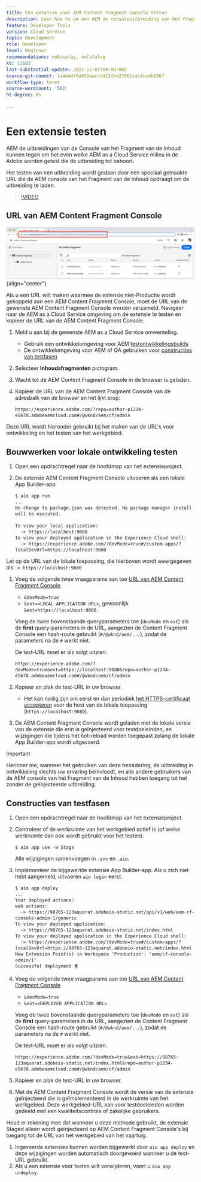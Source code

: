 ```yaml
---
title: Een extensie voor AEM Content Fragment-console testen
description: Leer hoe te om een AEM de consoleuitbreiding van het Fragment van de Inhoud te testen alvorens aan productie op te stellen.
feature: Developer Tools
version: Cloud Service
topic: Development
role: Developer
level: Beginner
recommendations: noDisplay, noCatalog
kt: 11603
last-substantial-update: 2022-12-01T00:00:00Z
source-git-commit: 1a4ee470a650aacc5412fbd27062ca14ccdb1967
workflow-type: tm+mt
source-wordcount: '582'
ht-degree: 0%

---
```



# Een extensie testen

AEM de uitbreidingen van de Console van het Fragment van de Inhoud kunnen tegen om het even welke AEM as a Cloud Service milieu in de Adobe worden getest die de uitbreiding tot behoort.

Het testen van een uitbreiding wordt gedaan door een speciaal gemaakte URL die de AEM console van het Fragment van de Inhoud opdraagt om de uitbreiding te laden.

>[!VIDEO](https://video.tv.adobe.com/v/3412877/?quality=12&learn=on)

## URL van AEM Content Fragment Console

![URL van AEM Content Fragment Console](./assets/test/content-fragment-console-url.png){align="center"}

Als u een URL wilt maken waarmee de extensie niet-Productie wordt gekoppeld aan een AEM Content Fragment Console, moet de URL van de gewenste AEM Content Fragment Console worden verzameld. Navigeer naar de AEM as a Cloud Service omgeving om de extensie te testen en kopieer de URL van de AEM Content Fragment Console.

1. Meld u aan bij de gewenste AEM as a Cloud Service omwenteling.

   + Gebruik een ontwikkelomgeving voor AEM [testontwikkelingsbuilds](#testing-development-builds)
   + De ontwikkelomgeving voor AEM of QA gebruiken voor [constructies van testfasen](#testing-stage-builds)

1. Selecteer __Inhoudsfragmenten__ pictogram.
1. Wacht tot de AEM Content Fragment Console in de browser is geladen.
1. Kopieer de URL van de AEM Content Fragment Console van de adresbalk van de browser en het lijkt erop:

   ```
   https://experience.adobe.com/?repo=author-p1234-e5678.adobeaemcloud.com#/@wknd/aem/cf/admin
   ```

Deze URL wordt hieronder gebruikt bij het maken van de URL&#39;s voor ontwikkeling en het testen van het werkgebied.

## Bouwwerken voor lokale ontwikkeling testen

1. Open een opdrachtregel naar de hoofdmap van het extensieproject.
1. De extensie AEM Content Fragment Console uitvoeren als een lokale App Builder-app

   ```shell
   $ aio app run
   ...
   No change to package.json was detected. No package manager install will be executed.
   
   To view your local application:
     -> https://localhost:9080
   To view your deployed application in the Experience Cloud shell:
     -> https://experience.adobe.com/?devMode=true#/custom-apps/?localDevUrl=https://localhost:9080
   ```

Let op de URL van de lokale toepassing, die hierboven wordt weergegeven als `-> https://localhost:9080`

1. Voeg de volgende twee vraagparams aan toe [URL van AEM Content Fragment Console](#aem-content-fragment-console-url)
   + `&devMode=true`
   + `&ext=<LOCAL APPLICATION URL>`, gewoonlijk `&ext=https://localhost:9080`.

   Voeg de twee bovenstaande queryparameters toe (`devMode` en `ext`) als de __first__ query-parameters in de URL, aangezien de Content Fragment Console een hash-route gebruikt (`#/@wknd/aem/...`), zodat de parameters na de `#` werkt niet.

   De test-URL moet er als volgt uitzien:

   ```
   https://experience.adobe.com/?devMode=true&ext=https://localhost:9080&repo=author-p1234-e5678.adobeaemcloud.com#/@wknd/aem/cf/admin
   ```

1. Kopieer en plak de test-URL in uw browser.

   + Het kan nodig zijn om eerst en dan periodiek [het HTTPS-certificaat accepteren](https://developer.adobe.com/uix/docs/services/aem-cf-console-admin/extension-development/#accepting-the-certificate-first-time-users) voor de host van de lokale toepassing (`https://localhost:9080`).

1. De AEM Content Fragment Console wordt geladen met de lokale versie van de extensie die erin is geïnjecteerd voor testdoeleinden, en wijzigingen die tijdens het hot-reload worden toegepast zolang de lokale App Builder-app wordt uitgevoerd.

>[!IMPORTANT]
>
>Herinner me, wanneer het gebruiken van deze benadering, de uitbreiding in ontwikkeling slechts uw ervaring beïnvloedt, en alle andere gebruikers van de AEM console van het Fragment van de Inhoud hebben toegang tot het zonder de geïnjecteerde uitbreiding.


## Constructies van testfasen

1. Open een opdrachtregel naar de hoofdmap van het extensieproject.
1. Controleer of de werkruimte van het werkgebied actief is (of welke werkruimte dan ook wordt gebruikt voor het testen).

   ```shell
   $ aio app use -w Stage
   ```

   Alle wijzigingen samenvoegen in `.env` en `.aio`.

1. Implementeer de bijgewerkte extensie App Builder-app. Als u zich niet hebt aangemeld, uitvoeren `aio login` eerst.

   ```shell
   $ aio app deploy
   ...
   Your deployed actions:
   web actions:
     -> https://98765-123aquarat.adobeio-static.net/api/v1/web/aem-cf-console-admin-1/generic 
   To view your deployed application:
     -> https://98765-123aquarat.adobeio-static.net/index.html
   To view your deployed application in the Experience Cloud shell:
     -> https://experience.adobe.com/?devMode=true#/custom-apps/?localDevUrl=https://98765-123aquarat.adobeio-static.net/index.html
   New Extension Point(s) in Workspace 'Production': 'aem/cf-console-admin/1'
   Successful deployment 🏄
   ```

1. Voeg de volgende twee vraagparams aan toe [URL van AEM Content Fragment Console](#aem-content-fragment-console-url)
   + `&devMode=true`
   + `&ext=<DEPLOYED APPLICATION URL>`

   Voeg de twee bovenstaande queryparameters toe (`devMode` en `ext`) als de __first__ query-parameters in de URL, aangezien de Content Fragment Console een hash-route gebruikt (`#/@wknd/aem/...`), zodat de parameters na de `#` werkt niet.

   De test-URL moet er als volgt uitzien:

   ```
   https://experience.adobe.com/?devMode=true&ext=https://98765-123aquarat.adobeio-static.net/index.html&repo=author-p1234-e5678.adobeaemcloud.com#/@wknd/aem/cf/admin
   ```

1. Kopieer en plak de test-URL in uw browser.
1. Met de AEM Content Fragment Console wordt de versie van de extensie geïnjecteerd die is geïmplementeerd in de werkruimte van het werkgebied. Deze werkgebied-URL kan voor testdoeleinden worden gedeeld met een kwaliteitscontrole of zakelijke gebruikers.

Houd er rekening mee dat wanneer u deze methode gebruikt, de extensie Staged alleen wordt geïnjecteerd op AEM Content Fragment Console&#39;s bij toegang tot de URL van het werkgebied van het vaartuig.

1. Ingevoerde extensies kunnen worden bijgewerkt door `aio app deploy` en deze wijzigingen worden automatisch doorgevoerd wanneer u de test-URL gebruikt.
1. Als u een extensie voor testen wilt verwijderen, voert u `aio app undeploy`.




